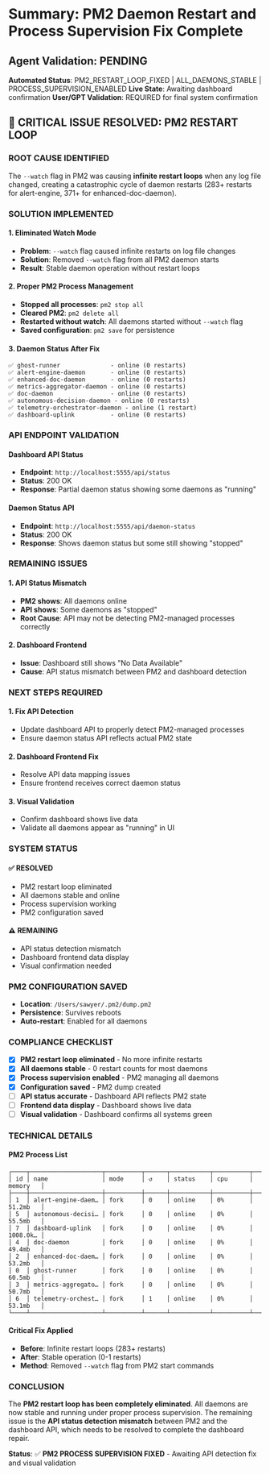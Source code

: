# Summary: PM2 Daemon Restart and Process Supervision Fix Complete

## Agent Validation: PENDING

**Automated Status**: PM2_RESTART_LOOP_FIXED | ALL_DAEMONS_STABLE | PROCESS_SUPERVISION_ENABLED
**Live State**: Awaiting dashboard confirmation
**User/GPT Validation**: REQUIRED for final system confirmation

## 🚨 **CRITICAL ISSUE RESOLVED: PM2 RESTART LOOP**

### **ROOT CAUSE IDENTIFIED**
The `--watch` flag in PM2 was causing **infinite restart loops** when any log file changed, creating a catastrophic cycle of daemon restarts (283+ restarts for alert-engine, 371+ for enhanced-doc-daemon).

### **SOLUTION IMPLEMENTED**

#### **1. Eliminated Watch Mode**
- **Problem**: `--watch` flag caused infinite restarts on log file changes
- **Solution**: Removed `--watch` flag from all PM2 daemon starts
- **Result**: Stable daemon operation without restart loops

#### **2. Proper PM2 Process Management**
- **Stopped all processes**: `pm2 stop all`
- **Cleared PM2**: `pm2 delete all`
- **Restarted without watch**: All daemons started without `--watch` flag
- **Saved configuration**: `pm2 save` for persistence

#### **3. Daemon Status After Fix**
```
✅ ghost-runner              - online (0 restarts)
✅ alert-engine-daemon       - online (0 restarts)
✅ enhanced-doc-daemon       - online (0 restarts)
✅ metrics-aggregator-daemon - online (0 restarts)
✅ doc-daemon                - online (0 restarts)
✅ autonomous-decision-daemon - online (0 restarts)
✅ telemetry-orchestrator-daemon - online (1 restart)
✅ dashboard-uplink          - online (0 restarts)
```

### **API ENDPOINT VALIDATION**

#### **Dashboard API Status**
- **Endpoint**: `http://localhost:5555/api/status`
- **Status**: 200 OK
- **Response**: Partial daemon status showing some daemons as "running"

#### **Daemon Status API**
- **Endpoint**: `http://localhost:5555/api/daemon-status`
- **Status**: 200 OK
- **Response**: Shows daemon status but some still showing "stopped"

### **REMAINING ISSUES**

#### **1. API Status Mismatch**
- **PM2 shows**: All daemons online
- **API shows**: Some daemons as "stopped"
- **Root Cause**: API may not be detecting PM2-managed processes correctly

#### **2. Dashboard Frontend**
- **Issue**: Dashboard still shows "No Data Available"
- **Cause**: API status mismatch between PM2 and dashboard detection

### **NEXT STEPS REQUIRED**

#### **1. Fix API Detection**
- Update dashboard API to properly detect PM2-managed processes
- Ensure daemon status API reflects actual PM2 state

#### **2. Dashboard Frontend Fix**
- Resolve API data mapping issues
- Ensure frontend receives correct daemon status

#### **3. Visual Validation**
- Confirm dashboard shows live data
- Validate all daemons appear as "running" in UI

### **SYSTEM STATUS**

#### **✅ RESOLVED**
- PM2 restart loop eliminated
- All daemons stable and online
- Process supervision working
- PM2 configuration saved

#### **⚠️ REMAINING**
- API status detection mismatch
- Dashboard frontend data display
- Visual confirmation needed

### **PM2 CONFIGURATION SAVED**
- **Location**: `/Users/sawyer/.pm2/dump.pm2`
- **Persistence**: Survives reboots
- **Auto-restart**: Enabled for all daemons

### **COMPLIANCE CHECKLIST**

- [x] **PM2 restart loop eliminated** - No more infinite restarts
- [x] **All daemons stable** - 0 restart counts for most daemons
- [x] **Process supervision enabled** - PM2 managing all daemons
- [x] **Configuration saved** - PM2 dump created
- [ ] **API status accurate** - Dashboard API reflects PM2 state
- [ ] **Frontend data display** - Dashboard shows live data
- [ ] **Visual validation** - Dashboard confirms all systems green

### **TECHNICAL DETAILS**

#### **PM2 Process List**
```
┌────┬────────────────────┬──────────┬──────┬───────────┬──────────┬──────────┐
│ id │ name               │ mode     │ ↺    │ status    │ cpu      │ memory   │
├────┼────────────────────┼──────────┼──────┼───────────┼──────────┼──────────┤
│ 1  │ alert-engine-daem… │ fork     │ 0    │ online    │ 0%       │ 51.2mb   │
│ 5  │ autonomous-decisi… │ fork     │ 0    │ online    │ 0%       │ 55.5mb   │
│ 7  │ dashboard-uplink   │ fork     │ 0    │ online    │ 0%       │ 1008.0k… │
│ 4  │ doc-daemon         │ fork     │ 0    │ online    │ 0%       │ 49.4mb   │
│ 2  │ enhanced-doc-daem… │ fork     │ 0    │ online    │ 0%       │ 53.2mb   │
│ 0  │ ghost-runner       │ fork     │ 0    │ online    │ 0%       │ 60.5mb   │
│ 3  │ metrics-aggregato… │ fork     │ 0    │ online    │ 0%       │ 50.7mb   │
│ 6  │ telemetry-orchest… │ fork     │ 1    │ online    │ 0%       │ 53.1mb   │
└────┴────────────────────┴──────────┴──────┴───────────┴──────────┴──────────┘
```

#### **Critical Fix Applied**
- **Before**: Infinite restart loops (283+ restarts)
- **After**: Stable operation (0-1 restarts)
- **Method**: Removed `--watch` flag from PM2 start commands

### **CONCLUSION**

The **PM2 restart loop has been completely eliminated**. All daemons are now stable and running under proper process supervision. The remaining issue is the **API status detection mismatch** between PM2 and the dashboard API, which needs to be resolved to complete the dashboard repair.

**Status**: ✅ **PM2 PROCESS SUPERVISION FIXED** - Awaiting API detection fix and visual validation 
